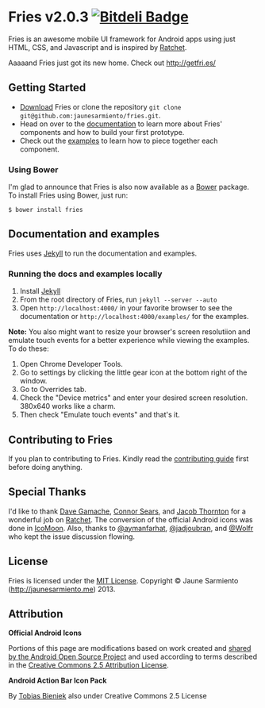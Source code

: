 # Fries v2.0.3 [![Bitdeli Badge](https://d2weczhvl823v0.cloudfront.net/jaunesarmiento/fries/trend.png)](https://bitdeli.com/free "Bitdeli Badge")

Fries is an awesome mobile UI framework for Android apps using just HTML, CSS,
and Javascript and is inspired by [Ratchet].

Aaaaand Fries just got its new home. Check out http://getfri.es/

## Getting Started

* [Download] Fries or clone the repository `git clone git@github.com:jaunesarmiento/fries.git`.
* Head on over to the [documentation] to learn more about Fries' components and how to build your first prototype.
* Check out the [examples] to learn how to piece together each component.

### Using Bower

I'm glad to announce that Fries is also now available as a [Bower] package. To
install Fries using Bower, just run:

```shell
$ bower install fries
```


## Documentation and examples

Fries uses [Jekyll] to run the documentation and examples.

### Running the docs and examples locally
1.  Install [Jekyll]
2.  From the root directory of Fries, run `jekyll --server --auto`
3.  Open `http://localhost:4000/` in your favorite browser to see the documentation or `http://localhost:4000/examples/` for the examples.

__Note:__ You also might want to resize your browser's screen resolutiion and
emulate touch events for a better experience while viewing the examples. To do these:

1. Open Chrome Developer Tools.
2. Go to settings by clicking the little gear icon at the bottom right of the
   window.
3. Go to Overrides tab.
4. Check the "Device metrics" and enter your desired screen resolution. 380x640
   works like a charm.
5. Then check "Emulate touch events" and that's it.


## Contributing to Fries

If you plan to contributing to Fries. Kindly read the [contributing guide] first before doing anything.


## Special Thanks

I'd like to thank [Dave Gamache], [Connor Sears], and [Jacob Thornton] for a wonderful job on [Ratchet].
The conversion of the official Android icons was done in [IcoMoon]. Also, thanks to [@aymanfarhat](https://github.com/aymanfarhat),
[@jadjoubran](https://github.com/jadjoubran), and [@Wolfr](https://github.com/Wolfr) who kept the issue discussion flowing.


## License

Fries is licensed under the [MIT License]. Copyright &copy; Jaune Sarmiento (http://jaunesarmiento.me) 2013.


## Attribution
**Official Android Icons**

Portions of this page are modifications based on work created and [shared by the Android Open Source Project](http://code.google.com/policies.html) and used according to terms described in the [Creative Commons 2.5 Attribution License](http://creativecommons.org/licenses/by/2.5/).

__Android Action Bar Icon Pack__

By [Tobias Bieniek](https://github.com/Turbo87/Android-Action-Bar-Icon-Pack-Font) also under Creative Commons 2.5 License

[Download]: https://github.com/jaunesarmiento/fries/archive/2.0.3.zip
[Ratchet]: http://maker.github.io/ratchet
[documentation]: http://jaunesarmiento.me/fries
[Semantic Versioning]: http://semver.org/
[Grunt]: http://gruntjs.com/
[Jekyll]: http://jekyllrb.com/
[Bower]: http://bower.io/
[examples]: https://github.com/jaunesarmiento/fries/tree/master/examples
[bug fixes]: https://github.com/jaunesarmiento/fries/issues?labels=&page=1&state=closed
[breaking changes]: https://github.com/jaunesarmiento/fries/wiki/Breaking-Changes
[Dave Gamache]: http://github.com/dhgamache
[Connor Sears]: http://github.com/connors
[Jacob Thornton]: http://github.com/fat
[IcoMoon]: http://icomoon.io
[MIT License]: http://opensource.org/licenses/MIT
[contributing guide]: https://github.com/jaunesarmiento/fries/wiki/Contributing-to-Fries

